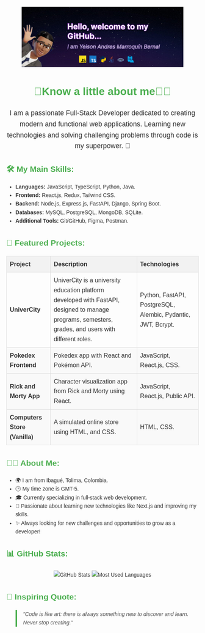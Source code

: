 
<body>
   <figure>
    <img src="./Images/Header.png" alt="">
   </figure>
   <div style="font-family: Arial, sans-serif; line-height: 1.6; color: #333;">
  <h1 style="text-align: center; color: #4CAF50;">👋Know a little about me👨‍💻</h1>
  <p style="text-align: center; font-size: 18px;">
    I am a passionate Full-Stack Developer dedicated to creating modern and functional web applications. 
    Learning new technologies and solving challenging problems through code is my superpower. 🚀
  </p>
  
  <h2 style="color: #4CAF50;">🛠️ My Main Skills:</h2>
  <ul>
    <li><strong>Languages:</strong> JavaScript, TypeScript, Python, Java.</li>
    <li><strong>Frontend:</strong> React.js, Redux, Tailwind CSS.</li>
    <li><strong>Backend:</strong> Node.js, Express.js, FastAPI, Django, Spring Boot.</li>
    <li><strong>Databases:</strong> MySQL, PostgreSQL, MongoDB, SQLite.</li>
    <li><strong>Additional Tools:</strong> Git/GitHub, Figma, Postman.</li>
  </ul>
  
  <h2 style="color: #4CAF50;">📌 Featured Projects:</h2>
  <table style="width: 100%; border-collapse: collapse; text-align: left; font-size: 16px;">
    <thead>
      <tr style="background-color: #f2f2f2;">
        <th style="padding: 8px; border: 1px solid #ddd;">Project</th>
        <th style="padding: 8px; border: 1px solid #ddd;">Description</th>
        <th style="padding: 8px; border: 1px solid #ddd;">Technologies</th>
      </tr>
    </thead>
    <tbody>
      <tr>
        <td style="padding: 8px; border: 1px solid #ddd;"><strong>UniverCity</strong></td>
        <td style="padding: 8px; border: 1px solid #ddd;">UniverCity is a university education platform developed with FastAPI, designed to manage programs, semesters, grades, and users with different roles.</td>
        <td style="padding: 8px; border: 1px solid #ddd;">Python, FastAPI, PostgreSQL, Alembic, Pydantic, JWT, Bcrypt.</td>
      </tr>
      <tr style="background-color: #f9f9f9;">
        <td style="padding: 8px; border: 1px solid #ddd;"><strong>Pokedex Frontend</strong></td>
        <td style="padding: 8px; border: 1px solid #ddd;">Pokedex app with React and Pokémon API.</td>
        <td style="padding: 8px; border: 1px solid #ddd;">JavaScript, React.js, CSS.</td>
      </tr>
      <tr style="background-color: #f9f9f9;">
        <td style="padding: 8px; border: 1px solid #ddd;"><strong>Rick and Morty App</strong></td>
        <td style="padding: 8px; border: 1px solid #ddd;">Character visualization app from Rick and Morty using React.</td>
        <td style="padding: 8px; border: 1px solid #ddd;">JavaScript, React.js, Public API.</td>
      </tr>
      <tr style="background-color: #f9f9f9;">
        <td style="padding: 8px; border: 1px solid #ddd;"><strong>Computers Store (Vanilla)</strong></td>
        <td style="padding: 8px; border: 1px solid #ddd;">A simulated online store using HTML, and CSS.</td>
        <td style="padding: 8px; border: 1px solid #ddd;">HTML, CSS.</td>
      </tr>
    </tbody>
  </table>
  
  <h2 style="color: #4CAF50;">👨‍💻 About Me:</h2>
  <ul>
    <li>🌍 I am from Ibagué, Tolima, Colombia.</li>
    <li>🕒 My time zone is GMT-5.</li>
    <li>🎓 Currently specializing in full-stack web development.</li>
    <li>🧠 Passionate about learning new technologies like Next.js and improving my skills.</li>
    <li>✨ Always looking for new challenges and opportunities to grow as a developer!</li>
  </ul>
  
  <h2 style="color: #4CAF50;">📊 GitHub Stats:</h2>
  <div style="text-align: center;">
    <img src="https://github-readme-stats.vercel.app/api?username=AndresDev-20&show_icons=true&theme=radical" 
         alt="GitHub Stats" style="max-width: 100%; height: auto;"/>
    <img src="https://github-readme-stats.vercel.app/api/top-langs/?username=AndresDev-20&layout=compact&theme=radical" 
         alt="Most Used Languages" style="max-width: 100%; height: auto; margin-top: 10px;"/>
  </div>
  
  <h2 style="color: #4CAF50;">🌟 Inspiring Quote:</h2>
  <blockquote style="font-style: italic; border-left: 4px solid #4CAF50; padding-left: 16px; color: #555;">
    "Code is like art: there is always something new to discover and learn. Never stop creating." 🌟
  </blockquote>
</div>

</body>
